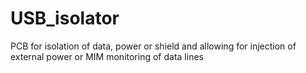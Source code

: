 # USB_isolator
PCB for isolation of data, power or shield and allowing for injection of external power or MIM monitoring of data lines
